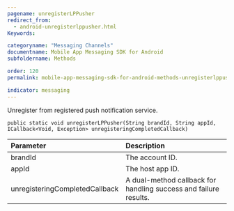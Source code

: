 ```yaml
---
pagename: unregisterLPPusher
redirect_from:
  - android-unregisterlppusher.html
Keywords:

categoryname: "Messaging Channels"
documentname: Mobile App Messaging SDK for Android
subfoldername: Methods

order: 120
permalink: mobile-app-messaging-sdk-for-android-methods-unregisterlppusher.html

indicator: messaging
---
```


Unregister from registered push notification service.

`public static void unregisterLPPusher(String brandId, String appId, ICallback<Void, Exception> unregisteringCompletedCallback)`

| Parameter | Description |
| :--- | :--- |
| brandId | The account ID. |
| appId | The host app ID. |
| unregisteringCompletedCallback | A dual-method callback for handling success and failure results. |